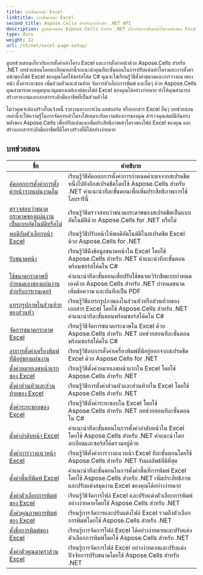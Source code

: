 ```yaml
---
title: การตั้งค่าหน้า Excel
linktitle: การตั้งค่าหน้า Excel
second_title: Aspose.Cells สำหรับการอ้างอิง .NET API
description: ดูบทช่วยสอน Aspose.Cells สำหรับ .NET เกี่ยวกับการตั้งค่าเค้าโครงหน้าของ Excel ปรับแต่งไฟล์ Excel ของคุณได้อย่างง่ายดาย
type: docs
weight: 12
url: /th/net/excel-page-setup/
---
```

ดูบทช่วยสอนเกี่ยวกับการตั้งค่าเค้าโครง Excel และการตั้งค่าหน้าด้วย Aspose.Cells สำหรับ .NET บทช่วยสอนโดยละเอียดเหล่านี้จะแนะนำคุณทีละขั้นตอนในการปรับแต่งเค้าโครงและการตั้งค่าหน้าของไฟล์ Excel ของคุณโดยใช้ซอร์สโค้ด C# คุณจะได้เรียนรู้วิธีตั้งค่าขนาดและการวางแนวของหน้า ตั้งค่าระยะขอบ เพิ่มส่วนหัวและส่วนท้าย จัดการตัวเลือกการพิมพ์ และอื่นๆ ด้วย Aspose.Cells คุณสามารถควบคุมทุกแง่มุมของเลย์เอาต์ของไฟล์ Excel ของคุณได้อย่างง่ายดาย ทำให้คุณสามารถสร้างรายงานและเอกสารระดับมืออาชีพที่เป็นส่วนตัวได้

ไม่ว่าคุณจะต้องสร้างใบแจ้งหนี้ รายงานทางการเงิน แดชบอร์ด หรือเอกสาร Excel อื่นๆ บทช่วยสอนเหล่านี้จะให้ความรู้ในการจัดการเค้าโครงให้เหมาะกับความต้องการของคุณ สำรวจคุณสมบัติอันทรงพลังของ Aspose.Cells เพื่อปรับแต่งและเพิ่มประสิทธิภาพเค้าโครงของไฟล์ Excel ของคุณ และสร้างเอกสารระดับมืออาชีพที่มีโครงสร้างที่ดีได้อย่างง่ายดาย

## บทช่วยสอน 
| ชื่อ | คำอธิบาย |
| --- | --- |
| [คัดลอกการตั้งค่าการตั้งค่าหน้าจากแผ่นงานอื่น](./copy-page-setup-settings-from-other-worksheet/) | เรียนรู้วิธีคัดลอกการตั้งค่าการกำหนดค่าเพจจากสเปรดชีตหนึ่งไปยังอีกสเปรดชีตโดยใช้ Aspose.Cells สำหรับ .NET คำแนะนำทีละขั้นตอนเพื่อเพิ่มประสิทธิภาพการใช้ไลบรารีนี้ |  
| [ตรวจสอบว่าขนาดกระดาษของแผ่นงานเป็นแบบอัตโนมัติหรือไม่](./determine-if-paper-size-of-worksheet-is-automatic/) | เรียนรู้วิธีตรวจสอบว่าขนาดกระดาษของสเปรดชีตเป็นแบบอัตโนมัติด้วย Aspose.Cells for .NET หรือไม่ |  
| [พอดีกับตัวเลือกหน้า Excel](./fit-to-excel-pages-options/) | เรียนรู้วิธีปรับหน้าให้พอดีอัตโนมัติในสเปรดชีต Excel ด้วย Aspose.Cells for .NET |  
| [รับขนาดหน้า](./get-page-dimensions/) | เรียนรู้วิธีดึงข้อมูลขนาดหน้าใน Excel โดยใช้ Aspose.Cells สำหรับ .NET คำแนะนำทีละขั้นตอนพร้อมซอร์สโค้ดใน C# |  
| [ใช้ขนาดกระดาษที่กำหนดเองของแผ่นงานสำหรับการเรนเดอร์](./implement-custom-paper-size-of-worksheet-for-rendering/) | คำแนะนำทีละขั้นตอนเพื่อปรับใช้ขนาดเวิร์กชีตแบบกำหนดเองด้วย Aspose.Cells สำหรับ .NET กำหนดขนาด เพิ่มข้อความ และบันทึกเป็น PDF |  
| [แทรกรูปภาพในส่วนท้ายของส่วนหัว](./insert-image-in-header-footer/) | เรียนรู้วิธีแทรกรูปภาพลงในส่วนหัวหรือส่วนท้ายของเอกสาร Excel โดยใช้ Aspose.Cells สำหรับ .NET คำแนะนำทีละขั้นตอนพร้อมซอร์สโค้ดใน C# |  
| [จัดการขนาดกระดาษ Excel](./manage-excel-paper-size/) | เรียนรู้วิธีจัดการขนาดกระดาษใน Excel ด้วย Aspose.Cells สำหรับ .NET บทช่วยสอนทีละขั้นตอนพร้อมซอร์สโค้ดใน C# |  
| [ลบการตั้งค่าเครื่องพิมพ์ที่มีอยู่ของแผ่นงาน](./remove-existing-printer-settings-of-worksheets/) | เรียนรู้วิธีลบการตั้งค่าเครื่องพิมพ์ที่มีอยู่ออกจากสเปรดชีต Excel ด้วย Aspose.Cells for .NET |  
| [ตั้งค่าหมายเลขหน้าแรกของ Excel](./set-excel-first-page-number/) | เรียนรู้วิธีตั้งค่าหมายเลขหน้าแรกใน Excel โดยใช้ Aspose.Cells สำหรับ .NET |  
| [ตั้งค่าส่วนหัวและส่วนท้ายของ Excel](./set-excel-headers-and-footers/) | เรียนรู้วิธีการตั้งค่าส่วนหัวและส่วนท้ายใน Excel โดยใช้ Aspose.Cells สำหรับ .NET |  
| [ตั้งค่าระยะขอบของ Excel](./set-excel-margins/) | เรียนรู้วิธีตั้งค่าระยะขอบใน Excel โดยใช้ Aspose.Cells สำหรับ .NET บทช่วยสอนทีละขั้นตอนใน C# |  
| [ตั้งค่าลำดับหน้า Excel](./set-excel-page-order/) | คำแนะนำทีละขั้นตอนในการตั้งค่าลำดับหน้าใน Excel โดยใช้ Aspose.Cells สำหรับ .NET คำแนะนำโดยละเอียดและซอร์สโค้ดรวมอยู่ด้วย |  
| [ตั้งค่าการวางแนวหน้า Excel](./set-excel-page-orientation/) | เรียนรู้วิธีตั้งค่าการวางแนวหน้า Excel ทีละขั้นตอนโดยใช้ Aspose.Cells สำหรับ .NET รับผลลัพธ์ที่ดีที่สุด |  
| [ตั้งค่าพื้นที่พิมพ์ Excel](./set-excel-print-area/) | คำแนะนำทีละขั้นตอนในการตั้งค่าพื้นที่การพิมพ์ Excel โดยใช้ Aspose.Cells สำหรับ .NET เพิ่มประสิทธิภาพและปรับแต่งสมุดงาน Excel ของคุณได้อย่างง่ายดาย |  
| [ตั้งค่าตัวเลือกการพิมพ์ของ Excel](./set-excel-print-options/) | เรียนรู้วิธีจัดการไฟล์ Excel และปรับแต่งตัวเลือกการพิมพ์อย่างง่ายดายโดยใช้ Aspose.Cells สำหรับ .NET |  
| [ตั้งค่าคุณภาพการพิมพ์ของ Excel](./set-excel-print-quality/) | เรียนรู้การจัดการและปรับแต่งไฟล์ Excel รวมถึงตัวเลือกการพิมพ์โดยใช้ Aspose.Cells สำหรับ .NET |  
| [ตั้งชื่อการพิมพ์ของ Excel](./set-excel-print-title/) | เรียนรู้การจัดการไฟล์ Excel ได้อย่างง่ายดายและปรับแต่งตัวเลือกการพิมพ์โดยใช้ Aspose.Cells สำหรับ .NET |  
| [ตั้งค่าตัวคูณมาตราส่วน Excel](./set-excel-scaling-factor/) | เรียนรู้การจัดการไฟล์ Excel อย่างง่ายดายและปรับแต่งปัจจัยการปรับขนาดโดยใช้ Aspose.Cells สำหรับ .NET |  